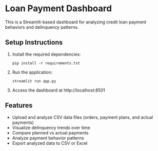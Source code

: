 # Loan Payment Dashboard

This is a Streamlit-based dashboard for analyzing credit loan payment behaviors and delinquency patterns.

## Setup Instructions

1. Install the required dependencies:
   ```
   pip install -r requirements.txt
   ```

2. Run the application:
   ```
   streamlit run app.py
   ```

3. Access the dashboard at http://localhost:8501

## Features
- Upload and analyze CSV data files (orders, payment plans, and actual payments)
- Visualize delinquency trends over time
- Compare planned vs actual payments
- Analyze payment behavior patterns
- Export analyzed data to CSV or Excel
